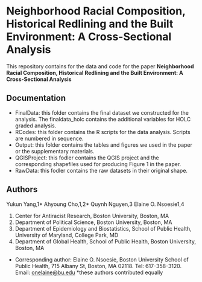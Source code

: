 # Neighborhood Racial Composition, Historical Redlining and the Built Environment: A Cross-Sectional Analysis


This repository contains for the data and code for the paper **Neighborhood Racial Composition, Historical Redlining and the Built Environment: A Cross-Sectional Analysis**



## Documentation

- FinalData: this folder contains the final dataset we constructed for the analysis. The finaldata_holc contains the additional variables for HOLC graded analysis.
- RCodes: this folder contains the R scripts for the data analysis. Scripts are numbered in sequence.
- Output: this folder contains the tables and figures we used in the paper or the supplementary materials.
- QGISProject: this fodler contains the QGIS project and the corresponding shapefiles used for producing Figure 1 in the paper.
- RawData: this fodler contains the raw datasets in their original shape.


## Authors


Yukun Yang,1* Ahyoung Cho,1,2* Quynh Nguyen,3 Elaine O. Nsoesie1,4

1. Center for Antiracist Research, Boston University, Boston, MA
2. Department of Political Science, Boston University, Boston, MA
3. Department of Epidemiology and Biostatistics, School of Public Health, University of Maryland, College Park, MD
4. Department of Global Health, School of Public Health, Boston University, Boston, MA

- Corresponding author: Elaine O. Nsoesie, Boston University School of Public Health, 715 Albany St, Boston, MA 02118. Tel: 617-358-3120. Email: onelaine@bu.edu 
*these authors contributed equally



